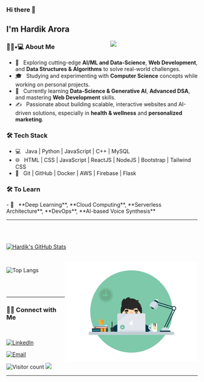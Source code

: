 ### Hi there 👋  
<h2> I'm Hardik Arora</h2>

<img align='right' src="https://media.giphy.com/media/M9gbBd9nbDrOTu1Mqx/giphy.gif" width="230">

<h3> 👨🏻•💻 About Me </h3>

- 🤔 &nbsp; Exploring cutting-edge **AI/ML and Data-Science**, **Web Development**, and **Data Structures & Algorithms** to solve real-world challenges.
- 🎓 &nbsp; Studying and experimenting with **Computer Science** concepts while working on personal projects.
- 🌱 &nbsp; Currently learning **Data-Science & Generative AI**, **Advanced DSA**, and mastering **Web Development** skills.
- ✍️ &nbsp; Passionate about building scalable, interactive websites and AI-driven solutions, especially in **health & wellness** and **personalized marketing**.

<h3>🛠 Tech Stack</h3>

- 💻 &nbsp; Java | Python | JavaScript | C++ | MySQL
- 🌐 &nbsp; HTML | CSS | JavaScript | ReactJS | NodeJS | Bootstrap | Tailwind CSS
- 🔧 &nbsp; Git | GitHub | Docker | AWS | Firebase | Flask

<h3>🛠 To Learn</h3>
- 🔧 &nbsp; **Deep Learning**, **Cloud Computing**, **Serverless Architecture**, **DevOps**, **AI-based Voice Synthesis**

<hr>

<br/><br/>

[![Hardik's GitHub Stats](https://github-readme-stats.vercel.app/api?username=hardik121121&show_icons=true)](https://github.com/hardik121121)

<br/>

<img src="https://github.com/nirala69/nirala69/blob/master/70804f7e25b11f29db904f2fa7b4cd9d.gif" width="350" align='right'>

![Top Langs](https://github-readme-stats.vercel.app/api/top-langs/?username=hardik121121&show_icons=true)

<br><br>

<hr>

<h3> 🤝🏻 Connect with Me </h3>

<br>

<p align="center">

<a href="https://www.linkedin.com/in/hardik-arora-a34143298/"><img alt="LinkedIn" src="https://img.shields.io/badge/LinkedIn-Hardik-blue?style=flat-square&logo=linkedin"></a>

<a href="mailto:hardikarora483@gmail.com"><img alt="Email" src="https://img.shields.io/badge/Email-hardikarora483%40gmail.com-blue?style=flat-square&logo=gmail"></a>

</p>

![Visitor count](https://visitor-badge.laobi.icu/badge?page_id=hardik121121.hardik121121)   <img src="https://media.giphy.com/media/dxn6fRlTIShoeBr69N/giphy.gif" width="30">

<hr>
